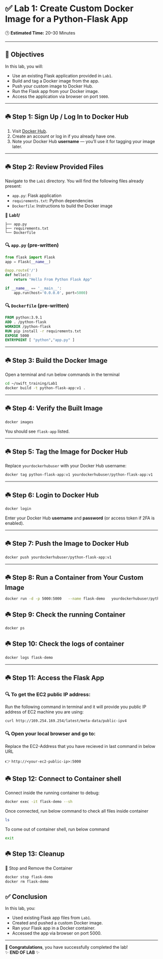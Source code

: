 # ✅ Lab 1: Create Custom Docker Image for a Python-Flask App

🕒 **Estimated Time:** 20–30 Minutes

---

## 🎯 Objectives

In this lab, you will:

- Use an existing Flask application provided in `Lab1`.
- Build and tag a Docker image from the app.
- Push your custom image to Docker Hub.
- Run the Flask app from your Docker image.
- Access the application via browser on port `5000`.

---

## ☘️ Step 1: Sign Up / Log In to Docker Hub

1. Visit [Docker Hub](https://hub.docker.com).
2. Create an account or log in if you already have one.
3. Note your Docker Hub **username** — you’ll use it for tagging your image later.

---

## ☘️ Step 2: Review Provided Files

Navigate to the `Lab1` directory. You will find the following files already present:

- `app.py`: Flask application
- `requirements.txt`: Python dependencies
- `Dockerfile`: Instructions to build the Docker image

📂 **Lab1/**
```
├── app.py
├── requirements.txt
└── Dockerfile
```

### 🔍 `app.py` (pre-written)
```python
from flask import Flask
app = Flask(__name__)

@app.route('/')
def hello():
    return "Hello From Python Flask App"

if __name__ == '__main__':
    app.run(host='0.0.0.0', port=5000)
```

### 🔍 `Dockerfile` (pre-written)
```Dockerfile
FROM python:3.9.1  
ADD . /python-flask   
WORKDIR /python-flask
RUN pip install -r requirements.txt
EXPOSE 5000
ENTRYPOINT [ "python","app.py" ]
```

---

## ☘️ Step 3: Build the Docker Image

Open a terminal and run below commands in the terminal 

```bash
cd ~/swift_training/Lab1
docker build -t python-flask-app:v1 .
```

---

## ☘️ Step 4: Verify the Built Image

```bash
docker images
```

You should see `flask-app` listed.

---

## ☘️ Step 5: Tag the Image for Docker Hub

Replace `yourdockerhubuser` with your Docker Hub username:

```bash
docker tag python-flask-app:v1 yourdockerhubuser/python-flask-app:v1
```

---

## ☘️ Step 6: Login to Docker Hub

```bash
docker login
```

Enter your Docker Hub **username** and **password** (or access token if 2FA is enabled).

---

## ☘️ Step 7: Push the Image to Docker Hub

```bash
docker push yourdockerhubuser/python-flask-app:v1
```

---

## ☘️ Step 8: Run a Container from Your Custom Image

```bash
docker run -d -p 5000:5000   --name flask-demo   yourdockerhubuser/python-flask-app:v1
```

## ☘️ Step 9: Check the running Container

```bash
docker ps
```

## ☘️ Step 10: Check the logs of container

```bash
docker logs flask-demo
```

---

## ☘️ Step 11: Access the Flask App

### 🔍 To get the EC2 public IP address:
Run the following command in terminal and it will provide you public IP address of EC2 machine you are using:
```bash
curl http://169.254.169.254/latest/meta-data/public-ipv4
```
### 🔍 Open your local browser and go to:
Replace the EC2-Address that you have recieved in last command in below URL

  👉 `http://<your-ec2-public-ip>:5000`


## ☘️ Step 12: Connect to Container shell
Connect inside the running container to debug:
```bash
docker exec -it flask-demo --sh
```
Once connected, run below command to check all files inside container
```bash
ls
```

To come out of container shell, run below command
```bash
exit
```

## ☘️ Step 13: Cleanup
🧹 Stop and Remove the Container

```bash
docker stop flask-demo
docker rm flask-demo
```


## ✅ Conclusion

In this lab, you:

- Used existing Flask app files from `Lab1`.
- Created and pushed a custom Docker image.
- Ran your Flask app in a Docker container.
- Accessed the app via browser on port 5000.

---

🎉 **Congratulations**, you have successfully completed the lab!  
✨ **END OF LAB** ✨